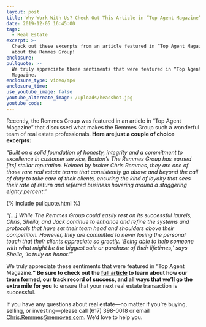 ```yaml
---
layout: post
title: Why Work With Us? Check Out This Article in “Top Agent Magazine”
date: 2019-12-05 16:45:00
tags:
  - Real Estate
excerpt: >-
  Check out these excerpts from an article featured in “Top Agent Magazine”
  about the Remmes Group!
enclosure:
pullquote: >-
  We truly appreciate these sentiments that were featured in “Top Agent
  Magazine.
enclosure_type: video/mp4
enclosure_time:
use_youtube_image: false
youtube_alternate_image: /uploads/headshot.jpg
youtube_code:
---
```


Recently, the Remmes Group was featured in an article in “Top Agent Magazine” that discussed what makes the Remmes Group such a wonderful team of real estate professionals. **Here are just a couple of choice excerpts:**

“*Built on a solid foundation of honesty, integrity and a commitment to excellence in customer service, Boston’s The Remmes Group has earned \[its\] stellar reputation. Helmed by broker Chris Remmes, they are one of those rare real estate teams that consistently go above and beyond the call of duty to take care of their clients, ensuring the kind of loyalty that sees their rate of return and referred business hovering around a staggering eighty percent*.”

{% include pullquote.html %}

“*\[…\] While The Remmes Group could easily rest on its successful laurels, Chris, Sheila, and Jack continue to enhance and refine the systems and protocols that have set their team head and shoulders above their competition. However, they are committed to never losing the personal touch that their clients appreciate so greatly. ‘Being able to help someone with what might be the biggest sale or purchase of their lifetimes,’ says Sheila, ‘is truly an honor.*’”

We truly appreciate these sentiments that were featured in “Top Agent Magazine.**” Be sure to check out the [full article](/The_Remmes_Group.pdf) to learn about how our team formed, our track record of success, and all ways that we’ll go the extra mile for you** to ensure that your next real estate transaction is successful.

If you have any questions about real estate—no matter if you’re buying, selling, or investing—please call (617) 398-0018 or email [Chris.Remmes@nemoves.com](mailto:Chris.Remmes@nemoves.com). We’d love to help you.